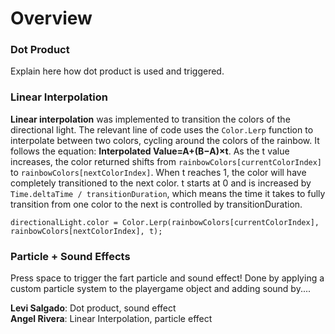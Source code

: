 # Overview  

### Dot Product 
Explain here how dot product is used and triggered.

### Linear Interpolation
__Linear interpolation__ was implemented to transition the colors of the directional light. The relevant line of code uses the `Color.Lerp` function to interpolate between two colors, cycling around the colors of the rainbow. It follows the equation: **Interpolated Value=A+(B−A)×t**. As the t value increases, the color returned shifts from `rainbowColors[currentColorIndex]` to `rainbowColors[nextColorIndex]`. When t reaches 1, the color will have completely transitioned to the next color. t starts at 0 and is increased by `Time.deltaTime / transitionDuration`, which means the time it takes to fully transition from one color to the next is controlled by transitionDuration.  

`directionalLight.color = Color.Lerp(rainbowColors[currentColorIndex], rainbowColors[nextColorIndex], t);`   

### Particle + Sound Effects  
Press space to trigger the fart particle and sound effect! Done by applying a custom particle system to the playergame object and adding sound by....  

__Levi Salgado__: Dot product, sound effect  
__Angel Rivera__: Linear Interpolation, particle effect
